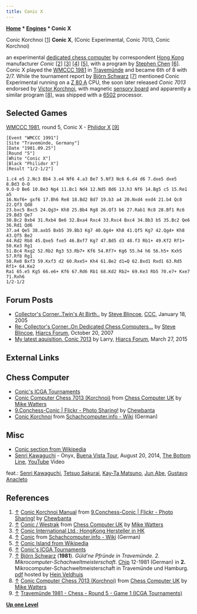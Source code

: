 ```yaml
---
title: Conic X
---
```

**[Home](Home "Home") * [Engines](Engines "Engines") * Conic X**

[](https://www.flickr.com/photos/10261668@N05/877850832/in/album-72157600922173914/) Conic Korchnoi <a id="cite-note-1" href="#cite-ref-1">[1]</a>
**Conic X**, (Conic Experimental, Conic 7013, Conic Korchnoi)

an experimental [dedicated chess computer](Dedicated_Chess_Computers "Dedicated Chess Computers") by correspondent [Hong Kong](https://en.wikipedia.org/wiki/Hong_Kong) manufacturer *Conic* <a id="cite-note-2" href="#cite-ref-2">[2]</a> <a id="cite-note-3" href="#cite-ref-3">[3]</a> <a id="cite-note-4" href="#cite-ref-4">[4]</a> <a id="cite-note-5" href="#cite-ref-5">[5]</a>, with a program by [Stephen Chen](Stephen_Chen "Stephen Chen") <a id="cite-note-6" href="#cite-ref-6">[6]</a>. Conic X played the [WMCCC 1981](WMCCC_1981 "WMCCC 1981") in [Travemünde](https://en.wikipedia.org/wiki/Travem%C3%BCnde) and became 6th of 8 with 2/7. While the tournament report by [Björn Schwarz](index.php?title=Bj%C3%B6rn_Schwarz&action=edit&redlink=1 "Björn Schwarz (page does not exist)") <a id="cite-note-7" href="#cite-ref-7">[7]</a> mentioned Conic Experimental running on a [Z 80 A](Z80 "Z80") CPU, the soon later released *Conic 7013* endorsed by [Victor Korchnoi](https://en.wikipedia.org/wiki/Viktor_Korchnoi), with magnetic [sensory board](Sensory_Board "Sensory Board") and apparently a similar program <a id="cite-note-8" href="#cite-ref-8">[8]</a>, was shipped with a [6502](6502 "6502") processor.

## Selected Games

[WMCCC 1981](WMCCC_1981 "WMCCC 1981"), round 5, Conic X - [Philidor X](Philidor "Philidor") <a id="cite-note-9" href="#cite-ref-9">[9]</a>

```
[Event "WMCCC 1991"]
[Site "Travemünde, Germany"]
[Date "1981.09.25"]
[Round "5"]
[White "Conic X"]
[Black "Philidor X"]
[Result "1/2-1/2"]

1.c4 e5 2.Nc3 Bb4 3.e4 Nf6 4.a3 Be7 5.Nf3 Nc6 6.d4 d6 7.dxe5 dxe5 8.Bd3 O-O 
9.O-O Be6 10.Be3 Ng4 11.Bc1 Nd4 12.Nd5 Bd6 13.h3 Nf6 14.Bg5 c5 15.Re1 a5 
16.Nxf6+ gxf6 17.Bh6 Re8 18.Bd2 Bd7 19.b3 a4 20.Nxd4 exd4 21.b4 Qc8 22.Qf3 Qd8 
23.bxc5 Bxc5 24.Qg3+ Kh8 25.Bb4 Rg8 26.Qf3 b6 27.Rab1 Rc8 28.Bf1 Rc6 29.Bd3 Qe7 
30.Bc2 Bxb4 31.Rxb4 Be6 32.Bxa4 Rxc4 33.Rxc4 Bxc4 34.Bb3 b5 35.Bc2 Qe6 36.Rd1 Qd6 
37.a4 Qe5 38.axb5 Bxb5 39.Bb3 Kg7 40.Qg4+ Kh8 41.Qf5 Kg7 42.Qg4+ Kh8 43.Qf5 Be2 
44.Rd2 Rb8 45.Qxe5 fxe5 46.Bxf7 Kg7 47.Bd5 d3 48.f3 Rb1+ 49.Kf2 Rf1+ 50.Ke3 Rg1 
51.Bc4 Rxg2 52.Rb2 Rg3 53.Rb7+ Kf6 54.Rf7+ Kg6 55.h4 h6 56.h5+ Kxh5 57.Rf8 Rg1 
58.Re8 Bxf3 59.Kxf3 d2 60.Rxe5+ Kh4 61.Be2 d1=Q 62.Bxd1 Rxd1 63.Rd5 Rf1+ 64.Ke2 
Ra1 65.e5 Kg5 66.e6+ Kf6 67.Rd6 Rb1 68.Kd2 Rb2+ 69.Ke3 Rb5 70.e7+ Kxe7 71.Rxh6 
1/2-1/2 

```

## Forum Posts

- [Collector's Corner..Twin's At Birth..](https://www.stmintz.com/ccc/index.php?id=406401) by [Steve Blincoe](Steve_Blincoe "Steve Blincoe"), [CCC](CCC "CCC"), January 18, 2005
- [Re: Collector's Corner..On Dedicated Chess Computers...](http://hiarcs.net/forums/viewtopic.php?t=3&postdays=0&postorder=asc&start=76) by [Steve Blincoe](Steve_Blincoe "Steve Blincoe"), [Hiarcs Forum](Computer_Chess_Forums "Computer Chess Forums"), October 20, 2007
- [My latest aquisition. Conic 7013](http://www.hiarcs.net/forums/viewtopic.php?t=7119) by Larry, [Hiarcs Forum](Computer_Chess_Forums "Computer Chess Forums"), March 27, 2015

## External Links

## Chess Computer

- [Conic's ICGA Tournaments](https://www.game-ai-forum.org/icga-tournaments/program.php?id=469)
- [Conic Computer Chess 7013 (Korchnoi)](http://chesscomputeruk.com/html/conic_computer_chess_7013_-korchnoi-.html) from [Chess Computer UK](http://www.chesscomputeruk.com/index.html) by [Mike Watters](Mike_Watters "Mike Watters")
- [9.Conchess-Conic | Flickr - Photo Sharing!](https://www.flickr.com/photos/10261668@N05/albums/72157600922173914/with/877000419/) by [Chewbanta](Steve_Blincoe "Steve Blincoe")
- [Conic Korchnoi](http://www.schach-computer.info/wiki/index.php/Conic_Korchnoi) from [Schachcomputer.info - Wiki](http://www.schach-computer.info/wiki/index.php/Hauptseite_En) (German)

## Misc

- [Conic section from Wikipedia](https://en.wikipedia.org/wiki/Conic_section)
- [Senri Kawaguchi](Category:Senri_Kawaguchi "Category:Senri Kawaguchi") - Onyx, [Buena Vista Tour](https://en.wikipedia.org/wiki/Senri_Kawaguchi#Solo_recordings), August 20, 2014, [The Bottom Line](https://www.bottomline.co.jp/), [YouTube](https://en.wikipedia.org/wiki/YouTube) Video

feat.: [Senri Kawaguchi](Category:Senri_Kawaguchi "Category:Senri Kawaguchi"), [Tetsuo Sakurai](Category:Tetsuo_Sakurai "Category:Tetsuo Sakurai"), [Kay-Ta Matsuno](https://www.discogs.com/artist/3337728-Kay-Ta-Matsuno), [Jun Abe](https://www.facebook.com/pg/JUN-ABE-Official-Staff-163918403785062/about/), [Gustavo Anacleto](http://gustavoanacleto.com/)

## References

1. <a id="cite-ref-1" href="#cite-note-1">↑</a> [Conic Korchnoi Manual](https://www.flickr.com/photos/10261668@N05/877850832/in/album-72157600922173914/) from [9.Conchess-Conic | Flickr - Photo Sharing!](https://www.flickr.com/photos/10261668@N05/albums/72157600922173914/with/877000419/) by [Chewbanta](Steve_Blincoe "Steve Blincoe")
1. <a id="cite-ref-2" href="#cite-note-2">↑</a> [Conic / Westrak](http://chesscomputeruk.com/html/conic___westrak.html) from [Chess Computer UK](http://www.chesscomputeruk.com/index.html) by [Mike Watters](Mike_Watters "Mike Watters")
1. <a id="cite-ref-3" href="#cite-note-3">↑</a> [Conic International Ltd.; HongKong Hersteller in HK](http://www.radiomuseum.org/dsp_hersteller_detail.cfm?company_id=9956)
1. <a id="cite-ref-4" href="#cite-note-4">↑</a> [Conic](http://www.schach-computer.info/wiki/index.php/Conic) from [Schachcomputer.info - Wiki](http://www.schach-computer.info/wiki/index.php/Hauptseite_En) (German)
1. <a id="cite-ref-5" href="#cite-note-5">↑</a> [Conic Island from Wikipedia](https://en.wikipedia.org/wiki/Conic_Island)
1. <a id="cite-ref-6" href="#cite-note-6">↑</a> [Conic's ICGA Tournaments](https://www.game-ai-forum.org/icga-tournaments/program.php?id=469)
1. <a id="cite-ref-7" href="#cite-note-7">↑</a> [Björn Schwarz](index.php?title=Bj%C3%B6rn_Schwarz&action=edit&redlink=1 "Björn Schwarz (page does not exist)") (**1981**). *Güld’ne Pfründe in Travemünde. 2. Mikrocomputer-Schachweltmeisterschaft*. [Chip](https://en.wikipedia.org/wiki/Chip_%28magazine%29) 12-1981 (German) in **2.** Mikrocomputer-Schachweltmeisterschaft in Travemünde und Hamburg. [pdf](http://www.schaakcomputers.nl/hein_veldhuis/database/files/09-1981,%202.%20Mikrocomputer-Schachweltmeisterschaft%20in%20Travemunde%20und%20Hamburg.pdf) hosted by [Hein Veldhuis](Hein_Veldhuis "Hein Veldhuis")
1. <a id="cite-ref-8" href="#cite-note-8">↑</a> [Conic Computer Chess 7013 (Korchnoi)](http://chesscomputeruk.com/html/conic_computer_chess_7013_-korchnoi-.html) from [Chess Computer UK](http://www.chesscomputeruk.com/index.html) by [Mike Watters](Mike_Watters "Mike Watters")
1. <a id="cite-ref-9" href="#cite-note-9">↑</a> [Travemünde 1981 - Chess - Round 5 - Game 1 (ICGA Tournaments)](https://www.game-ai-forum.org/icga-tournaments/round.php?tournament=67&round=5&id=1)

**[Up one Level](Engines "Engines")**

